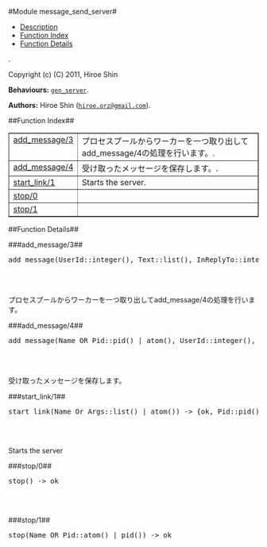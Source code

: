 

#Module message_send_server#
* [Description](#description)
* [Function Index](#index)
* [Function Details](#functions)


.



Copyright (c) (C) 2011, Hiroe Shin

__Behaviours:__ [`gen_server`](gen_server.md).

__Authors:__ Hiroe Shin ([`hiroe.orz@gmail.com`](mailto:hiroe.orz@gmail.com)).<a name="index"></a>

##Function Index##


<table width="100%" border="1" cellspacing="0" cellpadding="2" summary="function index"><tr><td valign="top"><a href="#add_message-3">add_message/3</a></td><td>
プロセスプールからワーカーを一つ取り出してadd_message/4の処理を行います。.</td></tr><tr><td valign="top"><a href="#add_message-4">add_message/4</a></td><td>受け取ったメッセージを保存します。.</td></tr><tr><td valign="top"><a href="#start_link-1">start_link/1</a></td><td>
Starts the server.</td></tr><tr><td valign="top"><a href="#stop-0">stop/0</a></td><td></td></tr><tr><td valign="top"><a href="#stop-1">stop/1</a></td><td></td></tr></table>


<a name="functions"></a>

##Function Details##

<a name="add_message-3"></a>

###add_message/3##




<pre>add_message(UserId::integer(), Text::list(), InReplyTo::integer()) -&gt; {ok, MessageId::integer(), MessgeKey::binary()} | {error, Reason::binary()}</pre>
<br></br>





プロセスプールからワーカーを一つ取り出してadd_message/4の処理を行います。<a name="add_message-4"></a>

###add_message/4##




<pre>add_message(Name_OR_Pid::pid() | atom(), UserId::integer(), Text::list(), InReplyTo::integer()) -&gt; {ok, MessageId::integer(), MessgeKey::binary()} | {error, Reason::binary()}</pre>
<br></br>




受け取ったメッセージを保存します。<a name="start_link-1"></a>

###start_link/1##




<pre>start_link(Name_Or_Args::list() | atom()) -&gt; {ok, Pid::pid()} | ignore | {error, Error::atom()}</pre>
<br></br>





Starts the server
<a name="stop-0"></a>

###stop/0##




<pre>stop() -&gt; ok</pre>
<br></br>


<a name="stop-1"></a>

###stop/1##




<pre>stop(Name_OR_Pid::atom() | pid()) -&gt; ok</pre>
<br></br>


